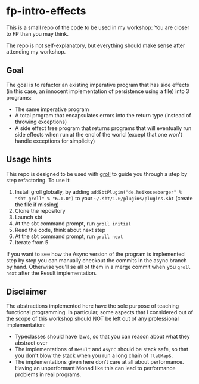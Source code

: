 # fp-intro-effects

This is a small repo of the code to be used in my workshop: You are closer to FP than you may think.

The repo is not self-explanatory, but everything should make sense after attending my workshop.

## Goal

The goal is to refactor an existing imperative program that has side effects (in this case, an innocent implementation
of persistence using a file) into 3 programs:

- The same imperative program
- A total program that encapsulates errors into the return type (instead of throwing exceptions)
- A side effect free program that returns programs that will eventually run side effects when run at the end of the
world (except that one won't handle exceptions for simplicity)

## Usage hints

This repo is designed to be used with [groll](https://github.com/sbt/sbt-groll) to guide you through a step by step 
refactoring. To use it:

1. Install groll globally, by adding `addSbtPlugin("de.heikoseeberger" % "sbt-groll" % "6.1.0")` to your 
`~/.sbt/1.0/plugins/plugins.sbt` (create the file if missing)
2. Clone the repository
3. Launch sbt
4. At the sbt command prompt, run `groll initial`
5. Read the code, think about next step
6. At the sbt command prompt, run `groll next`
7. Iterate from 5

If you want to see how the Async version of the program is implemented step by step you can manually checkout the 
commits in the async branch by hand. Otherwise you'll se all of them in a merge commit when you `groll next` after the 
Result implementation.

## Disclaimer

The abstractions implemented here have the sole purpose of teaching functional programming. In particular, some aspects
that I considered out of the scope of this workshop should NOT be left out of any professional implementation:

- Typeclasses should have laws, so that you can reason about what they abstract over
- The implementations of `Result` and `Async` should be stack safe, so that you don't blow the stack when you run a
long chain of `flatMap`s.
- The implementations given here don't care at all about performance. Having an unperformant Monad like this can lead to
performance problems in real programs.
